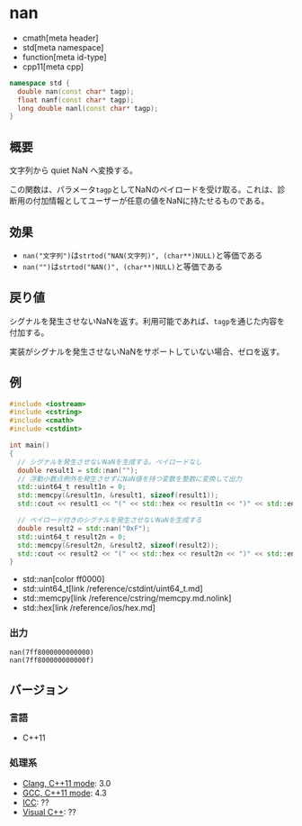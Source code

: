 # nan
* cmath[meta header]
* std[meta namespace]
* function[meta id-type]
* cpp11[meta cpp]

```cpp
namespace std {
  double nan(const char* tagp);
  float nanf(const char* tagp);
  long double nanl(const char* tagp);
}
```

## 概要
文字列から quiet NaN へ変換する。

この関数は、パラメータ`tagp`としてNaNのペイロードを受け取る。これは、診断用の付加情報としてユーザーが任意の値をNaNに持たせるものである。


## 効果
- `nan("文字列")`は`strtod("NAN(文字列)", (char**)NULL)`と等価である
- `nan("")`は`strtod("NAN()", (char**)NULL)`と等価である


## 戻り値
シグナルを発生させないNaNを返す。利用可能であれば、`tagp`を通じた内容を付加する。

実装がシグナルを発生させないNaNをサポートしていない場合、ゼロを返す。


## 例
```cpp example
#include <iostream>
#include <cstring>
#include <cmath>
#include <cstdint>

int main()
{
  // シグナルを発生させないNaNを生成する。ペイロードなし
  double result1 = std::nan("");
  // 浮動小数点例外を発生させずにNaN値を持つ変数を整数に変換して出力
  std::uint64_t result1n = 0;
  std::memcpy(&result1n, &result1, sizeof(result1));
  std::cout << result1 << "(" << std::hex << result1n << ")" << std::endl;

  // ペイロード付きのシグナルを発生させないNaNを生成する
  double result2 = std::nan("0xF");
  std::uint64_t result2n = 0;
  std::memcpy(&result2n, &result2, sizeof(result2));
  std::cout << result2 << "(" << std::hex << result2n << ")" << std::endl;
}
```
* std::nan[color ff0000]
* std::uint64_t[link /reference/cstdint/uint64_t.md]
* std::memcpy[link /reference/cstring/memcpy.md.nolink]
* std::hex[link /reference/ios/hex.md]

### 出力
```
nan(7ff8000000000000)
nan(7ff800000000000f)
```


## バージョン
### 言語
- C++11

### 処理系
- [Clang, C++11 mode](/implementation.md#clang): 3.0
- [GCC, C++11 mode](/implementation.md#gcc): 4.3
- [ICC](/implementation.md#icc): ??
- [Visual C++](/implementation.md#visual_cpp): ??

